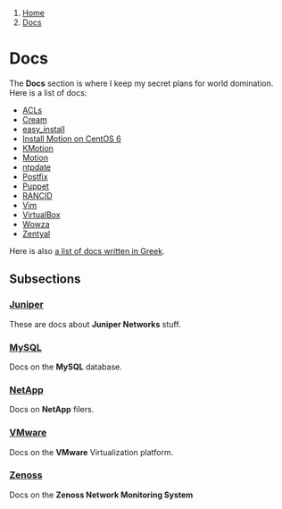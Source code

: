 <!-- -
Title: Docs
Description: Marios Zindilis's Docs 
First Published: 2014-06-30
Last Updated: 2014-07-07
- -->

<ol class="breadcrumb" itemprop="breadcrumb">
	<li><a href="/">Home</a></li>
	<li><a href="/docs/">Docs</a></li>
</ol>

Docs
====

The **Docs** section is where I keep my secret plans for world domination. Here 
is a list of docs:

*   [ACLs](/docs/acl.html)
*   [Cream](/docs/cream.html)
*   [easy_install](/docs/easy_install.html)
*   [Install Motion on CentOS 6](/docs/centos-6-install-motion.html)
*   [KMotion](/docs/kmotion.html)
*   [Motion](/docs/motion.html)
*   [ntpdate](/docs/ntpdate.html)
*   [Postfix](/docs/postfix.html)
*   [Puppet](/docs/puppet.html)
*   [RANCID](/docs/rancid.html)
*   [Vim](/docs/vim.html)
*   [VirtualBox](/docs/virtualbox.html)
*   [Wowza](/docs/wowza.html)
*   [Zentyal](/docs/zentyal.html)

Here is also [a list of docs written in Greek](/docs/index.el.html).

Subsections
-----------

### [Juniper](/docs/juniper/)
These are docs about **Juniper Networks** stuff.

### [MySQL](/docs/mysql/)
Docs on the **MySQL** database.

### [NetApp](/docs/netapp/)
Docs on **NetApp** filers.

### [VMware](/docs/vmware/)
Docs on the **VMware** Virtualization platform.

### [Zenoss](/docs/zenoss/)
Docs on the **Zenoss Network Monitoring System**
